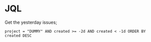 # JQL

Get the yesterday issues;

```shell
project = "DUMMY" AND created >= -2d AND created < -1d ORDER BY created DESC
```
